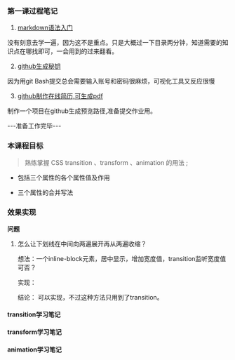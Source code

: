 ### 第一课过程笔记
1. [markdown语法入门](http://blog.didispace.com/books/learning-markdown/article/about/readme.html)

  没有刻意去学一遍，因为这不是重点。只是大概过一下目录两分钟，知道需要的知识点在哪找即可，一会用到的过来翻看。

2. [github生成秘钥](https://blog.csdn.net/stven_king/article/details/44863001)
  
  因为用git Bash提交总会需要输入账号和密码很麻烦，可视化工具又反应很慢

3. [github制作在线简历,可生成pdf](https://blog.csdn.net/biyongyao/article/details/74536664)

  制作一个项目在github生成预览路径,准备提交作业用。

---准备工作完毕---

### 本课程目标
> 熟练掌握 CSS transition 、transform 、animation 的用法 ;

* 包括三个属性的各个属性值及作用

* 三个属性的合并写法

### 效果实现
**问题**
1. 怎么让下划线在中间向两遍展开再从两遍收缩？

    想法：一个inline-block元素，居中显示，增加宽度值，transition监听宽度值可否？

    实现：

    结论： 可以实现，不过这种方法只用到了transition。

#### transition学习笔记
#### transform学习笔记
#### animation学习笔记